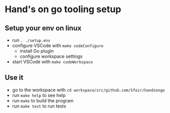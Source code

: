 # Hand's on go tooling setup

## Setup your env on linux

* run `. ./setup.env`
* configure VSCode with `make codeConfigure`
  * install Go plugin
  * configure workspace settings
* start VSCode with `make codeWorkspace`

## Use it
* go to the workspace with `cd workspace/src/github.com/Sfeir/handsongo`
* run `make help` to see help
* run `make` to build the program
* run `make test` to run tests
